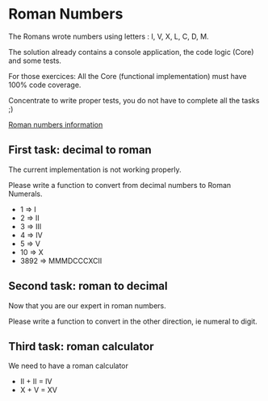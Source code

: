 
# Roman Numbers

The Romans wrote numbers using letters : I, V, X, L, C, D, M.

The solution already contains a console application, the code logic (Core) and some tests.

For those exercices: All the Core (functional implementation) must have 100% code coverage.

Concentrate to write proper tests, you do not have to complete all the tasks ;)

[Roman numbers information](http://mathworld.wolfram.com/RomanNumerals.html)

## First task: decimal to roman

The current implementation is not working properly.

Please write a function to convert from decimal numbers to Roman Numerals.

 * 1 => I
 * 2 => II
 * 3 => III
 * 4 => IV
 * 5 => V
 * 10 => X
 * 3892 => MMMDCCCXCII

## Second task: roman to decimal

Now that you are our expert in roman numbers.

Please write a function to convert in the other direction, ie numeral to digit.

## Third task: roman calculator

We need to have a roman calculator

 * II + II = IV
 * X + V = XV

